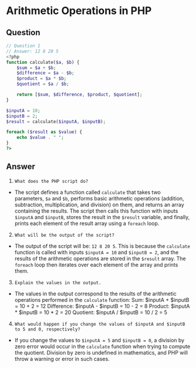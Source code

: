 # Arithmetic Operations in PHP

## Question

```php
// Question 1
// Answer: 12 8 20 5
<?php
function calculate($a, $b) {
    $sum = $a + $b;
    $difference = $a - $b;
    $product = $a * $b;
    $quotient = $a / $b;

    return [$sum, $difference, $product, $quotient];
}

$inputA = 10;
$inputB = 2;
$result = calculate($inputA, $inputB);

foreach ($result as $value) {
    echo $value . " ";
}
?>
```

## Answer

1. `What does the PHP script do?`
- The script defines a function called `calculate` that takes two parameters, `$a` and `$b`, performs basic arithmetic operations (addition, subtraction, multiplication, and division) on them, and returns an array containing the results. The script then calls this function with inputs `$inputA` and `$inputB`, stores the result in the `$result` variable, and finally, prints each element of the result array using a `foreach` loop.

2. `What will be the output of the script?`
- The output of the script will be: `12 8 20 5`. This is because the `calculate` function is called with inputs `$inputA = 10` and `$inputB = 2`, and the results of the arithmetic operations are stored in the `$result` array. The `foreach` loop then iterates over each element of the array and prints them.

3. `Explain the values in the output.`
- The values in the output correspond to the results of the arithmetic operations performed in the `calculate` function:
Sum: $inputA + $inputB = 10 + 2 = 12
Difference: $inputA - $inputB = 10 - 2 = 8
Product: $inputA * $inputB = 10 * 2 = 20
Quotient: $inputA / $inputB = 10 / 2 = 5

4. `What would happen if you change the values of $inputA and $inputB to 5 and 0, respectively?`
- If you change the values to `$inputA = 5` and `$inputB = 0`, a division by zero error would occur in the `calculate` function when trying to compute the quotient. Division by zero is undefined in mathematics, and PHP will throw a warning or error in such cases.
